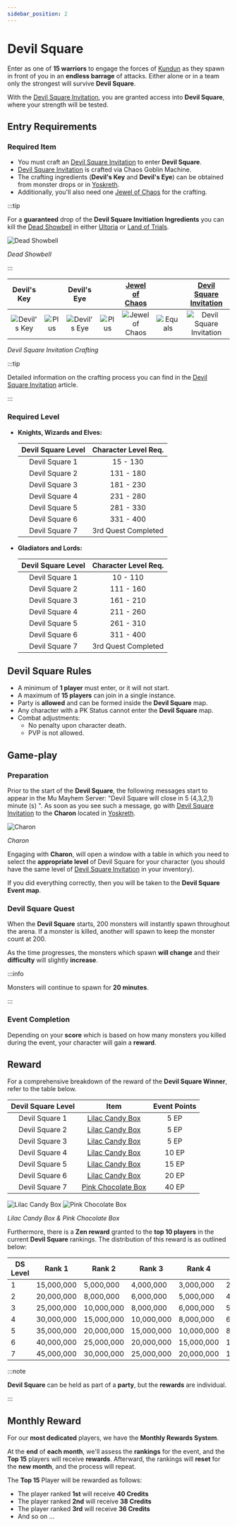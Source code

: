 ```yaml
---
sidebar_position: 2
---
```


# Devil Square

Enter as one of **15 warriors** to engage the forces of [Kundun](/special-monsters/bosses/kundun) as they spawn in front of you in an **endless barrage** of attacks. Either alone or in a team only the strongest will survive **Devil Square**.

With the [Devil Square Invitation](/crafting/invitations/devil-square-invitation), you are granted access into **Devil Square**, where your strength will be tested.

## Entry Requirements

### Required Item

- You must craft an [Devil Square Invitation](/crafting/invitations/devil-square-invitation) to enter **Devil Square**.
- [Devil Square Invitation](/crafting/invitations/devil-square-invitation) is crafted via Chaos Goblin Machine.
- The crafting ingredients (**Devil's Key** and **Devil's Eye**) can be obtained from monster drops or in [Yoskreth](/maps/yoskreth).
- Additionally, you'll also need one [Jewel of Chaos](/items/jewels/regular-jewels/jewel-of-chaos) for the crafting.

:::tip

For a **guaranteed** drop of the **Devil Square Invitiation Ingredients** you can kill the [Dead Showbell](//special-monsters/others/dead-showbell) in either [Ultoria](/maps/ultoria) or [Land of Trials](/maps/land-of-trials).

![Dead Showbell](/img/monsters/special/others/dead-showbell.jpg)

_Dead Showbell_

:::

|                      Devil's Key                      |                                       |                      Devil's Eye                      |                                       | [Jewel of Chaos](/items/jewels/regular-jewels/jewel-of-chaos) |                                         |  [Devil Square Invitation](/crafting/invitations/devil-square-invitation)  |
| :---------------------------------------------------: | :-----------------------------------: | :---------------------------------------------------: | :-----------------------------------: | :-----------------------------------------------------------: | :-------------------------------------: | :------------------------------------------------------------------------: |
| ![Devil's Key](/img/items/invitations/devils-key.png) | ![Plus](/img/items/invitations/+.png) | ![Devil's Eye](/img/items/invitations/devils-eye.png) | ![Plus](/img/items/invitations/+.png) |        ![Jewel of Chaos](/img/items/jewels/chaos.png)         | ![Equals](/img/items/invitations/=.png) | ![Devil Square Invitation  ](/img/items/invitations/devils-invitation.png) |

_Devil Square Invitation Crafting_

:::tip

Detailed information on the crafting process you can find in the [Devil Square Invitation](/crafting/invitations/devil-square-invitation) article.

:::

### Required Level

- **Knights, Wizards and Elves:**

  | Devil Square Level | Character Level Req. |
  | :----------------: | :------------------: |
  |   Devil Square 1   |       15 - 130       |
  |   Devil Square 2   |      131 - 180       |
  |   Devil Square 3   |      181 - 230       |
  |   Devil Square 4   |      231 - 280       |
  |   Devil Square 5   |      281 - 330       |
  |   Devil Square 6   |      331 - 400       |
  |   Devil Square 7   | 3rd Quest Completed  |

- **Gladiators and Lords:**

  | Devil Square Level | Character Level Req. |
  | :----------------: | :------------------: |
  |   Devil Square 1   |       10 - 110       |
  |   Devil Square 2   |      111 - 160       |
  |   Devil Square 3   |      161 - 210       |
  |   Devil Square 4   |      211 - 260       |
  |   Devil Square 5   |      261 - 310       |
  |   Devil Square 6   |      311 - 400       |
  |   Devil Square 7   | 3rd Quest Completed  |

## Devil Square Rules

- A minimum of **1 player** must enter, or it will not start.
- A maximum of **15 players** can join in a single instance.
- Party is **allowed** and can be formed inside the **Devil Square** map.
- Any character with a PK Status cannot enter the **Devil Square** map.
- Combat adjustments:
  - No penalty upon character death.
  - PVP is not allowed.

## Game-play

### Preparation

Prior to the start of the **Devil Square**, the following messages start to appear in the Mu Mayhem Server: "Devil Square will close in 5 (4,3,2,1) minute (s) ". As soon as you see such a message, go with [Devil Square Invitation](/crafting/invitations/devil-square-invitation) to the **Charon** located in [Yoskreth](/maps/yoskreth).

![Charon](/img/events/ds/charon.jpg)

_Charon_

Engaging with **Charon**, will open a window with a table in which you need to select the **appropriate level** of Devil Square for your character (you should have the same level of [Devil Square Invitation](/crafting/invitations/devil-square-invitation) in your inventory).

If you did everything correctly, then you will be taken to the **Devil Square Event map**.

### Devil Square Quest

When the **Devil Square** starts, 200 monsters will instantly spawn throughout the arena. If a monster is killed, another will spawn to keep the monster count at 200.

As the time progresses, the monsters which spawn **will change** and their **difficulty** will slightly **increase**.

:::info

Monsters will continue to spawn for **20 minutes**.

:::

### Event Completion

Depending on your **score** which is based on how many monsters you killed during the event, your character will gain a **reward**.

## Reward

For a comprehensive breakdown of the reward of the **Devil Square Winner**, refer to the table below.

| Devil Square Level |                              Item                              | Event Points |
| :----------------: | :------------------------------------------------------------: | :----------: |
|   Devil Square 1   |    [Lilac Candy Box](/items/item-bags/misc/lilac-candy-box)    |     5 EP     |
|   Devil Square 2   |    [Lilac Candy Box](/items/item-bags/misc/lilac-candy-box)    |     5 EP     |
|   Devil Square 3   |    [Lilac Candy Box](/items/item-bags/misc/lilac-candy-box)    |     5 EP     |
|   Devil Square 4   |    [Lilac Candy Box](/items/item-bags/misc/lilac-candy-box)    |    10 EP     |
|   Devil Square 5   |    [Lilac Candy Box](/items/item-bags/misc/lilac-candy-box)    |    15 EP     |
|   Devil Square 6   |    [Lilac Candy Box](/items/item-bags/misc/lilac-candy-box)    |    20 EP     |
|   Devil Square 7   | [Pink Chocolate Box](/items/item-bags/misc/pink-chocolate-box) |    40 EP     |

![Lilac Candy Box](/img/items/item-bags/lilac-candy-box.png) ![Pink Chocolate Box](/img/items/item-bags/pink-chocolate-box.png)

_Lilac Candy Box & Pink Chocolate Box_

Furthermore, there is a **Zen reward** granted to the **top 10 players** in the current **Devil Square** rankings. The distribution of this reward is as outlined below:

| DS Level | Rank 1     | Rank 2     | Rank 3     | Rank 4     | Rank 5     | Rank 6     | Rank 7    | Rank 8    | Rank 9    | Rank 10   |
| -------- | ---------- | ---------- | ---------- | ---------- | ---------- | ---------- | --------- | --------- | --------- | --------- |
| 1        | 15,000,000 | 5,000,000  | 4,000,000  | 3,000,000  | 2,000,000  | 1,000,000  | 500,000   | 400,000   | 300,000   | 200,000   |
| 2        | 20,000,000 | 8,000,000  | 6,000,000  | 5,000,000  | 4,000,000  | 3,000,000  | 2,000,000 | 1,000,000 | 300,000   | 200,000   |
| 3        | 25,000,000 | 10,000,000 | 8,000,000  | 6,000,000  | 5,000,000  | 4,000,000  | 3,000,000 | 2,000,000 | 1,000,000 | 300,000   |
| 4        | 30,000,000 | 15,000,000 | 10,000,000 | 8,000,000  | 6,000,000  | 5,000,000  | 4,000,000 | 3,000,000 | 2,000,000 | 1,000,000 |
| 5        | 35,000,000 | 20,000,000 | 15,000,000 | 10,000,000 | 8,000,000  | 6,000,000  | 5,000,000 | 4,000,000 | 3,000,000 | 2,000,000 |
| 6        | 40,000,000 | 25,000,000 | 20,000,000 | 15,000,000 | 10,000,000 | 8,000,000  | 6,000,000 | 5,000,000 | 4,000,000 | 3,000,000 |
| 7        | 45,000,000 | 30,000,000 | 25,000,000 | 20,000,000 | 15,000,000 | 10,000,000 | 8,000,000 | 6,000,000 | 5,000,000 | 4,000,000 |

:::note

**Devil Square** can be held as part of a **party**, but the **rewards** are individual.

:::

## Monthly Reward

For our **most dedicated** players, we have the **Monthly Rewards System**.

At the **end** of **each month**, we'll assess the **rankings** for the event, and the **Top 15** players will receive **rewards**. Afterward, the rankings will **reset** for the **new month**, and the process will repeat.

The **Top 15** Player will be rewarded as follows:

- The player ranked **1st** will receive **40 Credits**
- The player ranked **2nd** will receive **38 Credits**
- The player ranked **3rd** will receive **36 Credits**
- And so on ...
